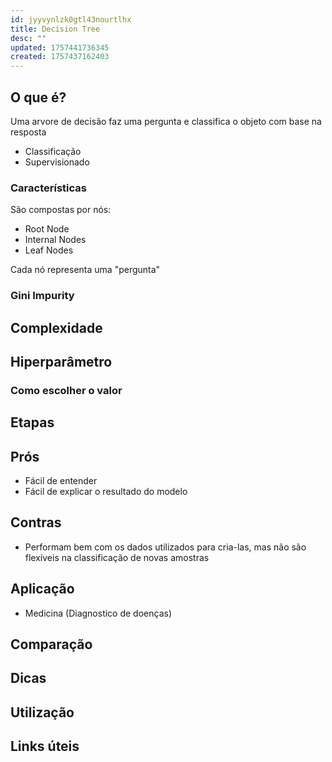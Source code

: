 ```yaml
---
id: jyyvynlzk0gtl43nourtlhx
title: Decision Tree
desc: ""
updated: 1757441736345
created: 1757437162403
---
```


## O que é?

Uma arvore de decisão faz uma pergunta e classifica o objeto com base na resposta

- Classificação
- Supervisionado

### Características

São compostas por nós:

- Root Node
- Internal Nodes
- Leaf Nodes

Cada nó representa uma "pergunta"

### Gini Impurity

## Complexidade

## Hiperparâmetro

### Como escolher o valor

## Etapas

## Prós

- Fácil de entender
- Fácil de explicar o resultado do modelo

## Contras

- Performam bem com os dados utilizados para cria-las, mas não são flexíveis na classificação de novas amostras

## Aplicação

- Medicina (Diagnostico de doenças)

## Comparação

## Dicas

## Utilização

## Links úteis
